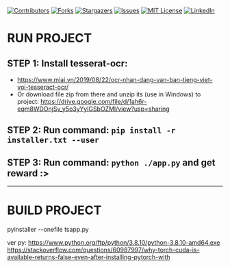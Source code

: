<!-- Improved compatibility of back to top link: See: https://github.com/drakin7290/TSApp/pull/73 -->
<a name="readme-top"></a>
<!--
*** Thanks for checking out the TSApp. If you have a suggestion
*** that would make this better, please fork the repo and create a pull request
*** or simply open an issue with the tag "enhancement".
*** Don't forget to give the project a star!
*** Thanks again! Now go create something AMAZING! :D
-->



<!-- PROJECT SHIELDS -->
<!--
*** I'm using markdown "reference style" links for readability.
*** Reference links are enclosed in brackets [ ] instead of parentheses ( ).
*** See the bottom of this document for the declaration of the reference variables
*** for contributors-url, forks-url, etc. This is an optional, concise syntax you may use.
*** https://www.markdownguide.org/basic-syntax/#reference-style-links
-->
[![Contributors][contributors-shield]][contributors-url]
[![Forks][forks-shield]][forks-url]
[![Stargazers][stars-shield]][stars-url]
[![Issues][issues-shield]][issues-url]
[![MIT License][license-shield]][license-url]
[![LinkedIn][linkedin-shield]][linkedin-url]


<!-- MARKDOWN LINKS & IMAGES -->
<!-- https://www.markdownguide.org/basic-syntax/#reference-style-links -->
[contributors-shield]: https://img.shields.io/github/contributors/drakin7290/TSApp.svg?style=for-the-badge
[contributors-url]: https://github.com/drakin7290/TSApp/graphs/contributors
[forks-shield]: https://img.shields.io/github/forks/drakin7290/TSApp
[forks-url]: https://github.com/drakin7290/TSApp/network/members
[stars-shield]: https://img.shields.io/github/stars/drakin7290/TSApp.svg?style=for-the-badge
[stars-url]: https://github.com/drakin7290/TSApp/stargazers
[issues-shield]: https://img.shields.io/github/issues/drakin7290/TSApp.svg?style=for-the-badge
[issues-url]: https://github.com/drakin7290/TSApp/issues
[license-shield]: https://img.shields.io/github/license/drakin7290/TSApp.svg?style=for-the-badge
[license-url]: https://github.com/drakin7290/TSApp/blob/master/LICENSE.txt
[linkedin-shield]: https://img.shields.io/badge/-LinkedIn-black.svg?style=for-the-badge&logo=linkedin&colorB=555
[linkedin-url]: https://linkedin.com/in/drakin7290

# RUN PROJECT

## STEP 1: Install tesserat-ocr:
 - https://www.miai.vn/2019/08/22/ocr-nhan-dang-van-ban-tieng-viet-voi-tesseract-ocr/
 - Or download file zip from there and unzip its (use in Windows) to project: https://drive.google.com/file/d/1ah6r-eqm8WDOnjSv_y5o3yYylGSbOZMl/view?usp=sharing 

## STEP 2: Run command: `pip install -r installer.txt --user`

## STEP 3: Run command: `python ./app.py` and get reward :>

_______

# BUILD PROJECT

pyinstaller --onefile tsapp.py

ver py: https://www.python.org/ftp/python/3.8.10/python-3.8.10-amd64.exe
https://stackoverflow.com/questions/60987997/why-torch-cuda-is-available-returns-false-even-after-installing-pytorch-with
